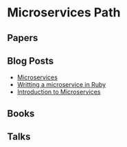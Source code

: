 # Microservices Path

## Papers

## Blog Posts

- [Microservices](https://martinfowler.com/articles/microservices.html)
- [Writting a microservice in Ruby](https://blog.codeship.com/writing-microservice-in-ruby/)
- [Introduction to Microservices](https://www.nginx.com/blog/introduction-to-microservices/)

## Books

## Talks
